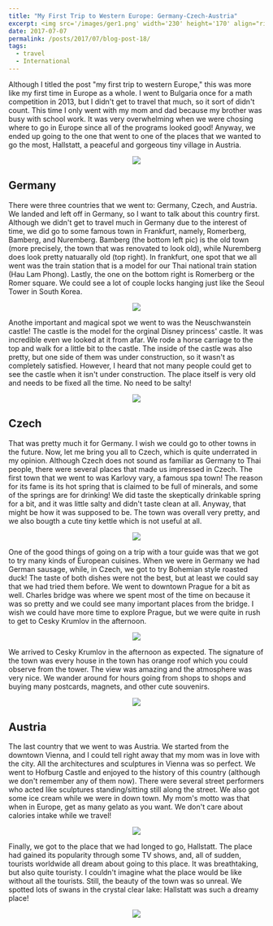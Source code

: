 ```yaml
---
title: "My First Trip to Western Europe: Germany-Czech-Austria"
excerpt: <img src='/images/ger1.png' width='230' height='170' align="right" hspace="20"> Although I titled the post "my first trip to western Europe," this was more like my first time in Europe as a whole. I went to Bulgaria once for a math competition in 2013, but I didn't get to travel that much, so it sort of didn't count. This time I only went with my mom and dad because my brother was busy with school work. It was very overwhelming when we were chosing where to go in Europe since all of the programs looked good! Anyway, we ended up going to the one that went to one of the places that we wanted to go the most, Hallstatt, a peaceful and gorgeous tiny village in Austria. 
date: 2017-07-07
permalink: /posts/2017/07/blog-post-18/
tags:
  - travel
  - International
---
```


Although I titled the post "my first trip to western Europe," this was more like my first time in Europe as a whole. I went to Bulgaria once for a math competition in 2013, but I didn't get to travel that much, so it sort of didn't count. This time I only went with my mom and dad because my brother was busy with school work. It was very overwhelming when we were chosing where to go in Europe since all of the programs looked good! Anyway, we ended up going to the one that went to one of the places that we wanted to go the most, Hallstatt, a peaceful and gorgeous tiny village in Austria. 

<p align="center">
  <img src="/images/ger0.jpg">
</p>

Germany
------

There were three countries that we went to: Germany, Czech, and Austria. We landed and left off in Germany, so I want to talk about this country first. Although we didn't get to travel much in Germany due to the interest of time, we did go to some famous town in Frankfurt, namely, Romerberg, Bamberg, and Nuremberg. Bamberg (the bottom left pic) is the old town (more precisely, the town that was renovated to look old), while Nuremberg does look pretty natuarally old (top right). In frankfurt, one spot that we all went was the train station that is a model for our Thai national train station (Hau Lam Phong). Lastly, the one on the bottom right is Romerberg or the Romer square. We could see a lot of couple locks hanging just like the Seoul Tower in South Korea.  

<p align="center">
  <img src="/images/ger2.png">
</p>


Anothe important and magical spot we went to was the Neuschwanstein castle! The castle is the model for the orginal Disney princess' castle. It was incredible even we looked at it from afar. We rode a horse carriage to the top and walk for a little bit to the castle. The inside of the castle was also pretty, but one side of them was under construction, so it wasn't as completely satisfied. However, I heard that not many people could get to see the castle when it isn't under construction. The place itself is very old and needs to be fixed all the time. No need to be salty! 

<p align="center">
  <img src="/images/ger8.png">
</p>


Czech
------

That was pretty much it for Germany. I wish we could go to other towns in the future. Now, let me bring you all to Czech, which is quite underrated in my opinion. Although Czech does not sound as familiar as Germany to Thai people, there were several places that made us impressed in Czech. The first town that we went to was Karlovy vary, a famous spa town! The reason for its fame is its hot spring that is claimed to be full of minerals, and some of the springs are for drinking! We did taste the skeptically drinkable spring for a bit, and it was little salty and didn't taste clean at all. Anyway, that might be how it was supposed to be. The town was overall very pretty, and we also bougth a cute tiny kettle which is not useful at all.

<p align="center">
  <img src="/images/ger3.png">
</p>


One of the good things of going on a trip with a tour guide was that we got to try many kinds of European cuisines. When we were in Germany we had German sausage, while, in Czech, we got to try Bohemian style roasted duck! The taste of both dishes were not the best, but at least we could say that we had tried them before. We went to downtown Prague for a bit as well. Charles bridge was where we spent most of the time on because it was so pretty and we could see many important places from the bridge. I wish we could have more time to explore Prague, but we were quite in rush to get to Cesky Krumlov in the afternoon. 

<p align="center">
  <img src="/images/ger4.png">
</p>

We arrived to Cesky Krumlov in the afternoon as expected. The signature of the town was every house in the town has orange roof which you could observe from the tower. The view was amazing and the atmosphere was very nice. We wander around for hours going from shops to shops and buying many postcards, magnets, and other cute souvenirs. 

<p align="center">
  <img src="/images/ger5.png">
</p>

Austria
------

The last country that we went to was Austria. We started from the downtown Vienna, and I could tell right away that my mom was in love with the city. All the architectures and sculptures in Vienna was so perfect. We went to Hofburg Castle and enjoyed to the history of this country (although we don't remember any of them now). There were several street performers who acted like sculptures standing/sitting still along the street. We also got some ice cream while we were in down town. My mom's motto was that when in Europe, get as many gelato as you want. We don't care about calories intake while we travel!

<p align="center">
  <img src="/images/ger6.png">
</p>

Finally, we got to the place that we had longed to go, Hallstatt. The place had gained its popularity through some TV shows, and, all of sudden, tourists worldwide all dream about going to this place. It was breathtaking, but also quite touristy. I couldn't imagine what the place would be like without all the tourists. Still, the beauty of the town was so unreal. We spotted lots of swans in the crystal clear lake: Hallstatt was such a dreamy place! 

<p align="center">
  <img src="/images/ger7.png">
</p>

